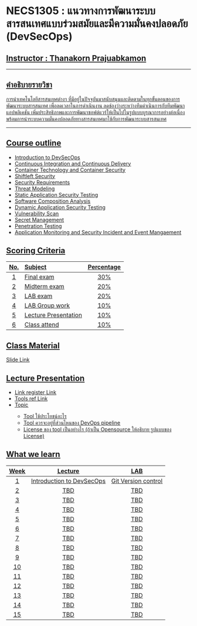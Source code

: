 # NECS1305 : แนวทางการพัฒนาระบบสารสนเทศแบบร่วมสมัยและมีความมั่นคงปลอดภัย (DevSecOps)

## <u> Instructor : Thanakorn Prajuabkamon<u>
___
## คำอธิบายรายวิชา
การนำเทคโนโลยีสารสนเทศต่างๆ ที่มีอยู่ในปัจจุบันมาสนับสนุนและติดตามในทุกขั้นตอนของการพัฒนาระบบสารสนเทศ เพื่อลดเวลาในการดำเนินงาน ลดช่องว่างระหว่างทีมดำเนินการกับทีมพัฒนาแอปพลิเคชัน เพิ่มประสิทธิภาพและการพัฒนาซอฟต์แวร์ให้เป็นไปในรูปแบบบูรณาการอย่างต่อเนื่อง พร้อมการนำระบบความมั่นคงปลอดภัยทางสารสนเทศมาใช้กับการพัฒนาระบบสารสนเทศ

___

## <u>Course outline<u>
-   Introduction to DevSecOps
-   Continuous Integration and Continuous Delivery
-   Container Technology and Container Security
-   Shiftleft Security
-   Security Requirements
-   Threat Modeling
-   Static Application Security Testing
-   Software Composition Analysis
-   Dynamic Application Security Testing
-   Vulnerability Scan
-   Secret Management
-   Penetration Testing
-   Application Monitoring and Security Incident and Event Mangaement

## <u>Scoring Criteria<u>

| No.   |      Subject      |  Percentage |
|:----------:|:-------------|:------:|
| 1 |  Final exam   |   30%  |
| 2 |  Midterm exam |   20%  |
| 3 |  LAB exam |   20%  |
| 4 |  LAB Group work   |   10%  |
| 5 |  Lecture Presentation |   10%  |
| 6 |  Class attend |   10%  |

## <u>Class Material<u>
Slide [Link](https://drive.google.com/drive/folders/1y8sIRnEyANl8b0N7At7XYive93vtCcsK?usp=share_link)

## <u>Lecture Presentation<u>
-   Link register [Link](https://docs.google.com/spreadsheets/d/1HzgVqBSQaW3XRNKtT431gZ_53hwLYYIYk0qEDF6yJKc/edit?usp=sharing)
-   Tools ref [Link](https://digital.ai/learn/devops-periodic-table/)
-   <u>Topic<u>
    -   Tool ใช้ประโยชน์อะไร
    -   Tool ควรจะอยู่ที่ส่วนไหนของ DevOps pipeline
    -   License ของ tool เป็นอย่างไร (ถ้าเป็น Opensource ให้อธิบาย รูปแบบของ License)


## <u>What we learn<u>

| Week   |      Lecture      |  LAB |
|:----------:|:-------------:|:------:|
| 1 |  Introduction to DevSecOps | Git Version control |
| 2 |    TBD   |   TBD |
| 3 |    TBD   |   TBD |
| 4 |    TBD   |   TBD |
| 5 |    TBD   |   TBD |
| 6 |    TBD   |   TBD |
| 7 |    TBD   |   TBD |
| 8 |    TBD   |   TBD |
| 9 |    TBD   |   TBD |
| 10 |    TBD   |   TBD |
| 11 |    TBD   |   TBD |
| 12 |    TBD   |   TBD |
| 13 |    TBD   |   TBD |
| 14 |    TBD   |   TBD |
| 15 |    TBD   |   TBD |

